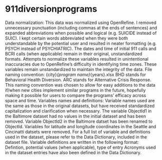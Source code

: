 # 911diversionprograms
Data normalization: This data was normalized using OpenRefine. I removed unnecessary punctuation (including commas at the ends of sentences) and expanded abbreviations when possible and logical (e.g. SUICIDE instead of SUIC). I kept certain words abbreviated when they were both understandable by the potential user and resulted in neater formatting (e.g. PSYCH instead of PSYCHIATRIC). The dates and time of initial 911 calls and BCRI calls (when applicable) remain in their original, unstandardized formats. Attempts to normalize these variables resulted in unintentional inaccuracies due to OpenRefine’s difficulty in identifying time zones. These variables remain unstandardized to maintain the integrity of the data. 
File naming convention: {city}_{program name}_{years}.xlsx
BHD stands for Behavioral Health Diversion. ARC stands for Alternative Crisis Response.
This naming convention was chosen to allow for easy additions to the data if/when new cities implement similar programs in the future, hopefully making it possible for users to compare the programs’ efficacy across space and time. 
Variables names and definitions: Variable names used are the same as those in the original datasets, but have received standardized capitalization and clarification when necessary. The variable ObjectId1 in the Baltimore dataset had no values in the initial dataset and has been removed. Variable ObjectId2 in the Baltimore datset has been renamed to ObjectId. Variables for latitude and longitude coordinates in the Seattle and Cincinatti datsets were removed. For a full list of variable and definitions used in the dataset, please refer to the Data Dictionary, included in the dataset file. 
Variable definitions are written in the following format: Defintion, potential values (when applicable), type of entry 
Acronyms used in the dataset entries have also been defined in the Data Dictionary. 
